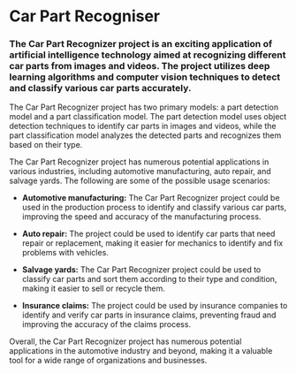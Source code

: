 # Car Part Recogniser

### The **Car Part Recognizer** project is an exciting application of artificial intelligence technology aimed at recognizing different car parts from images and videos. The project utilizes deep learning algorithms and computer vision techniques to detect and classify various car parts accurately.

The Car Part Recognizer project has two primary models: a part detection model and a part classification model. The part detection model uses object detection techniques to identify car parts in images and videos, while the part classification model analyzes the detected parts and recognizes them based on their type.

The Car Part Recognizer project has numerous potential applications in various industries, including automotive manufacturing, auto repair, and salvage yards. The following are some of the possible usage scenarios:

* **Automotive manufacturing:** The Car Part Recognizer project could be used in the production process to identify and classify various car parts, improving the speed and accuracy of the manufacturing process.

* **Auto repair:** The project could be used to identify car parts that need repair or replacement, making it easier for mechanics to identify and fix problems with vehicles.

* **Salvage yards:** The Car Part Recognizer project could be used to classify car parts and sort them according to their type and condition, making it easier to sell or recycle them.

* **Insurance claims:** The project could be used by insurance companies to identify and verify car parts in insurance claims, preventing fraud and improving the accuracy of the claims process.

Overall, the Car Part Recognizer project has numerous potential applications in the automotive industry and beyond, making it a valuable tool for a wide range of organizations and businesses.
